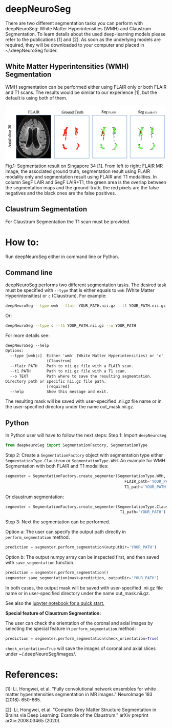 # deepNeuroSeg
There are two different segmentation tasks you can perform with deepNeuroSeg: White Matter Hyperintensities (WMH) and Claustrum Segmentation. To learn details about the used deep-learning models please refer to the publications [1] and [2]. As soon as the underlying models are required, they will be downloaded to your computer and placed in ~/.deepNeuroSeg folder.

## White Matter Hyperintensities (WMH) Segmentation
WMH segmentation can be performed either using FLAIR only or both FLAIR and T1 scans. The results would be similar to our experience [1], but the default is using both of them.

![](https://github.com/RitaOlenchuk/deepNeuroSeg/blob/main/images/wmh_example.png?raw=true)
Fig.1: Segmentation result on Singapore 34 [1]. From left to right: FLAIR MR image, the associated ground truth, segmentation result using FLAIR modality only and segmentation result using FLAIR and T1 modalities. In column SegF LAIR and SegF LAIR+T1, the green area is the overlap between the segmentation maps and the ground-truth, the red pixels are the false negatives and the black ones are the false positives.

## Claustrum Segmentation
For Claustrum Segmentation the T1 scan must be provided. 

# How to:
Run deepNeuroSeg either in command line or Python.
## Command line
deepNeuroSeg performs two different segmentation tasks. The desired task must be specified with <code>--type</code> that is either equals to <code>wmh</code> (White Matter Hyperintensities) or <code>c</code> (Claustrum). For example:
```bash
deepNeuroSeg --type wmh --flair YOUR_PATH.nii.gz --t1 YOUR_PATH.nii.gz --o YOUR_PATH
```
Or: 
```bash
deepNeuroSeg --type c --t1 YOUR_PATH.nii.gz --o YOUR_PATH
```

For more details see:
```text
deepNeuroSeg --help
Options:
  --type [wmh|c]  Either 'wmh' (White Matter Hyperintensities) or 'c'
                  (Claustrum)
  --flair PATH    Path to nii.gz file with a FLAIR scan.
  --t1 PATH       Path to nii.gz file with a T1 scan.
  --o TEXT        Path where to save the resulting segmentation. Directory path or specific nii.gz file path.
                  [required]
  --help          Show this message and exit.
```
The resulting mask will be saved with user-specified .nii.gz file name or in the user-specified directory under the name out_mask.nii.gz.

## Python
In Python user will have to follow the next steps:
Step 1: Import <code>deepNeuroSeg</code>
```python
from deepNeuroSeg import SegmentationFactory, SegmentationType
```
Step 2: Create a <code>SegmentationFactory</code> object with segmentation type either <code>SegmentationType.Claustrum</code> or <code>SegmentationType.WMH</code>. An example for WMH Segmentation with both FLAIR and T1 modalities:
```python
segmenter = SegmentationFactory.create_segmenter(SegmentationType.WMH, 
                                                    FLAIR_path='YOUR_PATH',
                                                    T1_path='YOUR_PATH')
```
Or claustrum segmentation:
```python
segmenter = SegmentationFactory.create_segmenter(SegmentationType.Claustrum, 
                                                  T1_path='YOUR_PATH')
```

Step 3: Next the segmentation can be performed.
   
Option a: The user can specify the output path directly in <code>perform_segmentation</code> method.
```python
prediction = segmenter.perform_segmentation(outputDir='YOUR_PATH')
```
Option b: The output numpy array can be inspected first, and then saved with <code>save_segmentation</code> function.

```python
prediction = segmenter.perform_segmentation()
segmenter.save_segmentation(mask=prediction, outputDir='YOUR_PATH')
```
In both cases, the output mask will be saved with user-specified .nii.gz file name or in user-specified directory under the name out_mask.nii.gz.

See also the [jupyter notebook for a quick start.](https://nbviewer.jupyter.org/github/RitaOlenchuk/deepNeuroSeg/blob/main/deepNeuroSeg_quickstart.ipynb)

**Special feature of Claustrum Segmentation:**

The user can check the orientation of the coronal and axial images by selecting the special feature in <code>perform_segmentation</code> method:
```python
prediction = segmenter.perform_segmentation(check_orientation=True)
```
<code>check_orientation=True</code> will save the images of coronal and axial slices under ~/.deepNeuroSeg/images/.


# References:

[1]: Li, Hongwei, et al. "Fully convolutional network ensembles for white matter hyperintensities segmentation in MR images." NeuroImage 183 (2018): 650-665.

[2]: Li, Hongwei, et al. "Complex Grey Matter Structure Segmentation in Brains via Deep Learning: Example of the Claustrum." arXiv preprint arXiv:2008.03465 (2020).